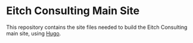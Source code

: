 # Eitch Consulting Main Site

This repository contains the site files needed to build the Eitch Consulting
main site, using [Hugo](https://gohugo.io/).
